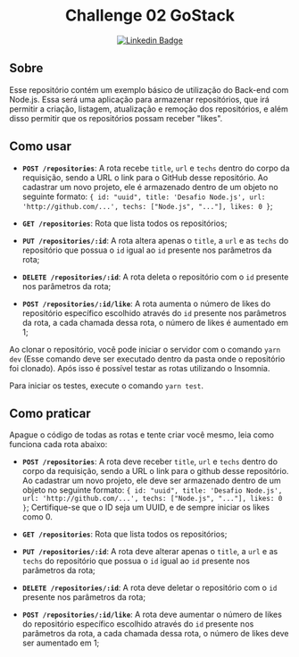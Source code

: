 <h1 align="center">Challenge 02 GoStack</h1>

<div align="center">

[![Linkedin Badge](https://img.shields.io/badge/-Guilherme%20Sandi-292929?style=flat-square&logo=Linkedin&logoColor=white&link=https://www.linkedin.com/in/guilhermesandi/)](https://www.linkedin.com/in/guilhermesandi/)

</div>

## Sobre

Esse repositório contém um exemplo básico de utilização do Back-end com Node.js.
Essa será uma aplicação para armazenar repositórios, que irá permitir a criação, listagem, atualização e remoção dos repositórios, e além disso permitir que os repositórios possam receber "likes".

## Como usar

- **`POST /repositories`**: A rota recebe `title`, `url` e `techs` dentro do corpo da requisição, sendo a URL o link para o GitHub desse repositório. Ao cadastrar um novo projeto, ele é armazenado dentro de um objeto no seguinte formato: `{ id: "uuid", title: 'Desafio Node.js', url: 'http://github.com/...', techs: ["Node.js", "..."], likes: 0 }`;

- **`GET /repositories`**: Rota que lista todos os repositórios;

- **`PUT /repositories/:id`**: A rota altera apenas o `title`, a `url` e as `techs` do repositório que possua o `id` igual ao `id` presente nos parâmetros da rota;

- **`DELETE /repositories/:id`**: A rota deleta o repositório com o `id` presente nos parâmetros da rota;

- **`POST /repositories/:id/like`**: A rota aumenta o número de likes do repositório específico escolhido através do `id` presente nos parâmetros da rota, a cada chamada dessa rota, o número de likes é aumentado em 1;

Ao clonar o repositório, você pode iniciar o servidor com o comando `yarn dev` (Esse comando deve ser executado dentro da pasta onde o repositório foi clonado). Após isso é possível testar as rotas utilizando o Insomnia.

Para iniciar os testes, execute o comando `yarn test`.

## Como praticar

Apague o código de todas as rotas e tente criar você mesmo, leia como funciona cada rota abaixo:

- **`POST /repositories`**: A rota deve receber `title`, `url` e `techs` dentro do corpo da requisição, sendo a URL o link para o github desse repositório. Ao cadastrar um novo projeto, ele deve ser armazenado dentro de um objeto no seguinte formato: `{ id: "uuid", title: 'Desafio Node.js', url: 'http://github.com/...', techs: ["Node.js", "..."], likes: 0 }`; Certifique-se que o ID seja um UUID, e de sempre iniciar os likes como 0.

- **`GET /repositories`**: Rota que lista todos os repositórios;

- **`PUT /repositories/:id`**: A rota deve alterar apenas o `title`, a `url` e as `techs` do repositório que possua o `id` igual ao `id` presente nos parâmetros da rota;

- **`DELETE /repositories/:id`**: A rota deve deletar o repositório com o `id` presente nos parâmetros da rota;

- **`POST /repositories/:id/like`**: A rota deve aumentar o número de likes do repositório específico escolhido através do `id` presente nos parâmetros da rota, a cada chamada dessa rota, o número de likes deve ser aumentado em 1;